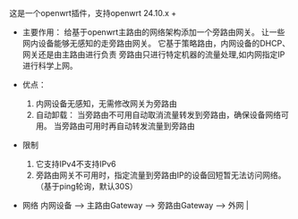 这是一个openwrt插件，支持openwrt 24.10.x +

- 主要作用：
  给基于openwrt主路由的网络架构添加一个旁路由网关。 让一些网内设备能够无感知的走旁路由网关。 它基于策略路由，内网设备的DHCP、网关还是由主路由进行负责
  旁路由只进行特定机器的流量处理,如内网指定IP进行科学上网。
  
- 优点： 
  1. 内网设备无感知，无需修改网关为旁路由
  2. 自动卸载： 当旁路由不可用自动取消流量转发到旁路由，确保设备网络可用。 当旁路由可用时再自动转发流量到旁路由

- 限制
  1. 它支持IPv4不支持IPv6
  2. 旁路由网关不可用时，指定流量到旁路由IP的设备回短暂无法访问网络。（基于ping轮询，默认30S）

- 网络
    内网设备   -->  主路由Gateway  -->  旁路由Gateway  -->  外网
                                  |  
                            